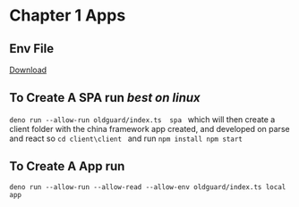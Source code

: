 # Chapter 1 Apps


## Env File

[Download](https://www.notion.so/sauveurhq/Sauveur-Studio-920076bb27794c88b23c720c651e9c7f#45559820076642fe9bd2d6ed646558d8)
## To Create A SPA run _best on linux_
        
`deno run --allow-run oldguard/index.ts  spa `
which will then create a client folder with the china framework app created, and developed on parse and react
so
`cd client\client `
and run
`npm install npm start`


## To Create A App run 
` deno run --allow-run --allow-read --allow-env oldguard/index.ts local app `

